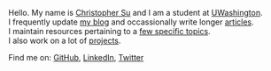 

Hello. My name is [Christopher Su][1] and I am a student at [UWashington][9].  
I frequently update [my blog][2] and occassionally write longer [articles][3].  
I maintain resources pertaining to a [few specific topics][4].  
I also work on a lot of [projects][8].

Find me on: [GitHub][5], [LinkedIn][6], [Twitter][7]

   [1]: http://christophersu.net/about/
   [2]: http://christophersu.net/blog/
   [3]: http://christophersu.net/articles/
   [4]: http://christophersu.net/archive/
   [5]: https://github.com/csu
   [6]: http://www.linkedin.com/in/suchristopher/
   [7]: http://twitter.com/nitrogen
   [8]: /projects/
   [9]: http://washington.edu/
